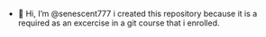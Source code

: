 - 👋 Hi, I’m @senescent777
i created this repository because it is a required as an excercise in a git course that i enrolled.
